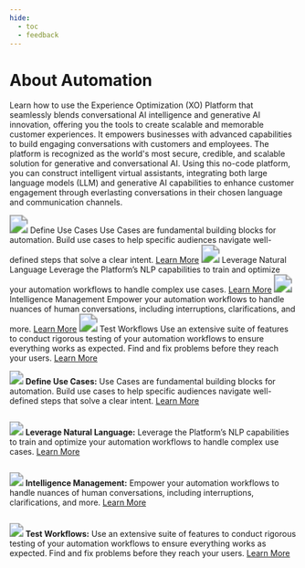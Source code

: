 ```yaml
---
hide:
  - toc
  - feedback
---
```

# About Automation
Learn how to use the Experience Optimization (XO) Platform that seamlessly blends conversational AI intelligence and generative AI innovation, offering you the tools to create scalable and memorable customer experiences. It empowers businesses with advanced capabilities to build engaging conversations with customers and employees. The platform is recognized as the world's most secure, credible, and scalable solution for generative and conversational AI. Using this no-code platform, you can construct intelligent virtual assistants, integrating both large language models (LLM) and generative AI capabilities to enhance customer engagement through everlasting conversations in their chosen language and communication channels.

<kr-grid type="g1">
    <kr-grid-item>
        <img src="../images/xop-sm-uc.svg" style="zoom:200%;"></img>
        <kr-grid-title>Define Use Cases</kr-grid-title>
        <kr-grid-desc>Use Cases are fundamental building blocks for automation. Build use cases to help specific audiences navigate well-defined steps that solve a clear intent.</kr-grid-desc>
        <a href="">Learn More</a>
    </kr-grid-item>
    <kr-grid-item>
        <img src="../images/xop-sm-nl.svg" style="zoom:200%;"></img>
        <kr-grid-title>Leverage Natural Language</kr-grid-title>
        <kr-grid-desc>Leverage the Platform’s NLP capabilities to train and optimize your automation workflows to handle complex use cases.</kr-grid-desc>
        <a href="">Learn More</a>
    </kr-grid-item>
    <kr-grid-item>
        <img src="../images/xop-sm-inteligence.svg" style="zoom:200%;"></img>
        <kr-grid-title>Intelligence Management</kr-grid-title>
        <kr-grid-desc>Empower your automation workflows to handle nuances of human conversations, including interruptions, clarifications, and more.</kr-grid-desc>
        <a href="">Learn More</a>
    </kr-grid-item>    
    <kr-grid-item>
        <img src="../images/xop-sm-test.svg" style="zoom:200%;"></img>
        <kr-grid-title>Test Workflows</kr-grid-title>
        <kr-grid-desc>Use an extensive suite of features to conduct rigorous testing of your automation workflows to ensure everything works as expected. Find and fix problems before they reach your users.</kr-grid-desc>
        <a href="">Learn More</a>
    </kr-grid-item>    
    <kr-grid-item>    
    </kr-grid-item>    
</kr-grid>

<p style="display:inline-block;">
    <img src="../images/xop-sm-uc.svg" style="zoom:150%;"> 
    <b>Define Use Cases:</b> Use Cases are fundamental building blocks for automation. Build use cases to help specific audiences navigate well-defined steps that solve a clear intent. <a href="">Learn More</a>
</p>
<p style="display:inline-block;">
    <img src="../images/xop-sm-nl.svg" style="zoom:150%;"> 
    <b>Leverage Natural Language:</b> Leverage the Platform’s NLP capabilities to train and optimize your automation workflows to handle complex use cases. <a href="">Learn More</a>
</p>    
<p style="display:inline-block;">
    <img src="../images/xop-sm-inteligence.svg" style="zoom:150%;"> 
    <b>Intelligence Management:</b> Empower your automation workflows to handle nuances of human conversations, including interruptions, clarifications, and more. <a href="">Learn More</a>
</p>
<p style="display:inline-block;">
    <img src="../images/xop-sm-test.svg" style="zoom:150%;"> 
    <b>Test Workflows:</b> Use an extensive suite of features to conduct rigorous testing of your automation workflows to ensure everything works as expected. Find and fix problems before they reach your users. <a href="">Learn More</a>  
</p>
